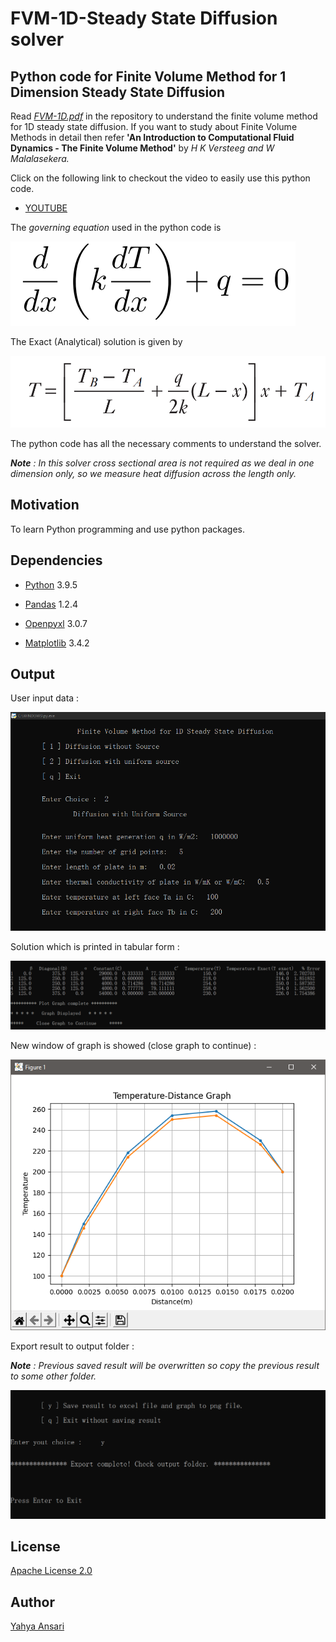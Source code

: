 # FVM-1D-Steady State Diffusion solver
## Python code for Finite Volume Method for 1 Dimension Steady State Diffusion

Read _[FVM-1D.pdf](FVM-1D.pdf)_ in the repository to understand the finite volume method for 1D steady state diffusion. If you want to study about Finite Volume Methods in detail then refer **'An Introduction to Computational Fluid Dynamics - The Finite Volume Method'** by _H K Versteeg and W Malalasekera._

Click on the following link to checkout the video to easily use this python code.

- [YOUTUBE](https://youtu.be/Q3p9hAsdKlA)

The _governing equation_ used in the python code is

![governing equation](images/ge.PNG)

The Exact (Analytical) solution is given by 

![Exact solution](images/an.PNG)

The python code has all the necessary comments to understand the solver.

_**Note** : In this solver cross sectional area is not required as we deal in one dimension only, so we measure heat diffusion across the length only._


## Motivation
To learn Python programming and use python packages.

## Dependencies
- [Python](https://python.org) 3.9.5

- [Pandas](https://pandas.pydata.org) 1.2.4

- [Openpyxl](https://openpyxl.readthedocs.io) 3.0.7

- [Matplotlib](https://matplotlib.org) 3.4.2

## Output
User input data :

![input](images/1.PNG)

Solution which is printed in tabular form :

![table](images/2.PNG)

New window of graph is showed (close graph to continue) :

![quit without export](images/3.PNG)

Export result to output folder :

_**Note** : Previous saved result will be overwritten so copy the previous result to some other folder._

![export](images/4.PNG)

## License

[Apache License 2.0](LICENSE)

## Author

[Yahya Ansari](https://github.com/novus-afk)
